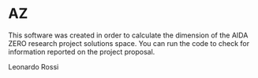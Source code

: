# AZ
This software was created in order to calculate the dimension of the AIDA ZERO research project solutions space.
You can run the code to check for information reported on the project proposal.

Leonardo Rossi
